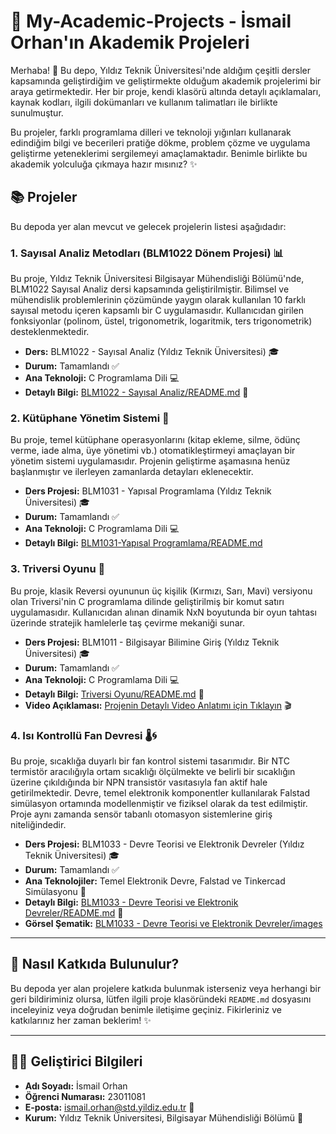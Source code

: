 # 🚀 My-Academic-Projects - İsmail Orhan'ın Akademik Projeleri

Merhaba! 👋 Bu depo, Yıldız Teknik Üniversitesi'nde aldığım çeşitli dersler kapsamında geliştirdiğim ve geliştirmekte olduğum akademik projelerimi bir araya getirmektedir. Her bir proje, kendi klasörü altında detaylı açıklamaları, kaynak kodları, ilgili dokümanları ve kullanım talimatları ile birlikte sunulmuştur.

Bu projeler, farklı programlama dilleri ve teknoloji yığınları kullanarak edindiğim bilgi ve becerileri pratiğe dökme, problem çözme ve uygulama geliştirme yeteneklerimi sergilemeyi amaçlamaktadır. Benimle birlikte bu akademik yolculuğa çıkmaya hazır mısınız? ✨

## 📚 Projeler

Bu depoda yer alan mevcut ve gelecek projelerin listesi aşağıdadır:

### 1. Sayısal Analiz Metodları (BLM1022 Dönem Projesi) 📊
Bu proje, Yıldız Teknik Üniversitesi Bilgisayar Mühendisliği Bölümü'nde, BLM1022 Sayısal Analiz dersi kapsamında geliştirilmiştir. Bilimsel ve mühendislik problemlerinin çözümünde yaygın olarak kullanılan 10 farklı sayısal metodu içeren kapsamlı bir C uygulamasıdır. Kullanıcıdan girilen fonksiyonlar (polinom, üstel, trigonometrik, logaritmik, ters trigonometrik) desteklenmektedir.

* **Ders:** BLM1022 - Sayısal Analiz (Yıldız Teknik Üniversitesi) 🎓
* **Durum:** Tamamlandı ✅
* **Ana Teknoloji:** C Programlama Dili 💻
* **Detaylı Bilgi:** [BLM1022 - Sayısal Analiz/README.md](BLM1022%20-%20Sayısal%20Analiz/README.md) 📖

### 2. Kütüphane Yönetim Sistemi 📖
Bu proje, temel kütüphane operasyonlarını (kitap ekleme, silme, ödünç verme, iade alma, üye yönetimi vb.) otomatikleştirmeyi amaçlayan bir yönetim sistemi uygulamasıdır. Projenin geliştirme aşamasına henüz başlanmıştır ve ilerleyen zamanlarda detayları eklenecektir.

* **Ders Projesi:** BLM1031 - Yapısal Programlama (Yıldız Teknik Üniversitesi) 🎓
* **Durum:** Tamamlandı ✅
* **Ana Teknoloji:** C Programlama Dili 💻
* **Detaylı Bilgi:** [BLM1031-Yapısal Programlama/README.md](BLM1031-Yapısal%20Programlama/README.md)

### 3. Triversi Oyunu 🎲
Bu proje, klasik Reversi oyununun üç kişilik (Kırmızı, Sarı, Mavi) versiyonu olan Triversi'nin C programlama dilinde geliştirilmiş bir komut satırı uygulamasıdır. Kullanıcıdan alınan dinamik NxN boyutunda bir oyun tahtası üzerinde stratejik hamlelerle taş çevirme mekaniği sunar.

* **Ders Projesi:** BLM1011 - Bilgisayar Bilimine Giriş (Yıldız Teknik Üniversitesi) 🎓
* **Durum:** Tamamlandı ✅
* **Ana Teknoloji:** C Programlama Dili 💻
* **Detaylı Bilgi:** [Triversi Oyunu/README.md](BLM1011%20-%20Bilgisayar%20Bilimine%20Giriş/README.md) 📖
* **Video Açıklaması:** [Projenin Detaylı Video Anlatımı için Tıklayın](https://drive.google.com/file/d/13vtdwHTJiP3Suw3eUBOXKi_i1mX2I48w/view?usp=drive_link) 🎬

### 4. Isı Kontrollü Fan Devresi 🌡️🌀
Bu proje, sıcaklığa duyarlı bir fan kontrol sistemi tasarımıdır. Bir NTC termistör aracılığıyla ortam sıcaklığı ölçülmekte ve belirli bir sıcaklığın üzerine çıkıldığında bir NPN transistör vasıtasıyla fan aktif hale getirilmektedir. Devre, temel elektronik komponentler kullanılarak Falstad simülasyon ortamında modellenmiştir ve fiziksel olarak da test edilmiştir. Proje aynı zamanda sensör tabanlı otomasyon sistemlerine giriş niteliğindedir.

* **Ders Projesi:** BLM1033 - Devre Teorisi ve Elektronik Devreler (Yıldız Teknik Üniversitesi) 🎓
* **Durum:** Tamamlandı ✅
* **Ana Teknolojiler:** Temel Elektronik Devre, Falstad ve Tinkercad Simülasyonu 🔧
* **Detaylı Bilgi:** [BLM1033 - Devre Teorisi ve Elektronik Devreler/README.md](BLM1033%20-%20Devre%20Teorisi%20ve%20Elektronik%20Devreler/README.md) 📖
* **Görsel Şematik:** [BLM1033 - Devre Teorisi ve Elektronik Devreler/images](BLM1033%20-%20Devre%20Teorisi%20ve%20Elektronik%20Devreler/images)

---

## 🤝 Nasıl Katkıda Bulunulur?

Bu depoda yer alan projelere katkıda bulunmak isterseniz veya herhangi bir geri bildiriminiz olursa, lütfen ilgili proje klasöründeki `README.md` dosyasını inceleyiniz veya doğrudan benimle iletişime geçiniz. Fikirleriniz ve katkılarınız her zaman beklerim! ✨

---

## 🧑‍💻 Geliştirici Bilgileri

* **Adı Soyadı:** İsmail Orhan
* **Öğrenci Numarası:** 23011081
* **E-posta:** ismail.orhan@std.yildiz.edu.tr 📧
* **Kurum:** Yıldız Teknik Üniversitesi, Bilgisayar Mühendisliği Bölümü 🏢

